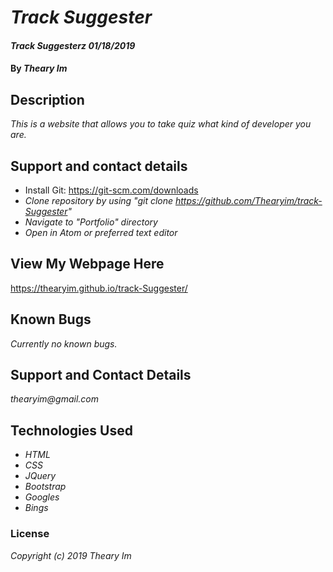# _Track Suggester_

#### _Track Suggesterz 01/18/2019_

#### By _**Theary Im**_

## Description

_This is a website that allows you to take quiz what kind of developer you are._

## Support and contact details
* Install Git:  https://git-scm.com/downloads
* _Clone repository by using "git clone https://github.com/Thearyim/track-Suggester"_
* _Navigate to "Portfolio" directory_
* _Open in Atom or preferred text editor_

## View My Webpage Here
https://thearyim.github.io/track-Suggester/

## Known Bugs
_Currently no known bugs._

## Support and Contact Details
_thearyim@gmail.com_

## Technologies Used
* _HTML_
* _CSS_
* _JQuery_
* _Bootstrap_
* _Googles_
* _Bings_

### License
*Copyright (c) 2019 Theary Im*
